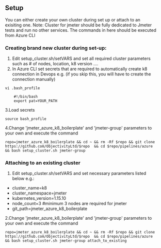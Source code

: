 
## Setup
You can either create your own cluster during set up or attach to an exisiting one.
Note: Cluster for jmeter should be fully dedicated to Jmeter tests and run no other services.
The commands in here should be executed from Azure CLI

### Creating brand new cluster during set-up:

1. Edit setup_cluster.sh/setVARS and set all required cluster parameters such as # of nodes, location, k8 version ....
2. In Azure CLI set secrets that are required to automatically create k8 connection in Devops e.g. (if you skip this, you will have to create the connection manually)

`vi .bash_profile`

        #!/bin/bash
        export pat=YOUR_PATH

3.Load secrets

  `source bash_profile`

4.Change 'jmeter_azure_k8_boilerplate' and 'jmeter-group' parameters to your own and execute the command

`repo=jmeter_azure_k8_boilerplate && cd ~ && rm -Rf $repo && git clone  https://github.com/ObjectivityLtd/$repo  && cd $repo/pipelines/azure && bash setup_cluster.sh jmeter-group`

### Attaching to an existing cluster

1. Edit setup_cluster.sh/setVARS and set necessary parameters listed below e.g.:

  * cluster_name=k8
  * cluster_namespace=jmeter
  * kubernetes_version=1.15.10
  * node_count=3 #minimum 3 nodes are required for jmeter
  * git_path=jmeter_azure_k8_boilerplate


2.Change 'jmeter_azure_k8_boilerplate' and 'jmeter-group' parameters to your own and execute the command

`repo=jmeter_azure_k8_boilerplate && cd ~ && rm -Rf $repo && git clone  https://github.com/ObjectivityLtd/$repo  && cd $repo/pipelines/azure && bash setup_cluster.sh jmeter-group attach_to_existing`
